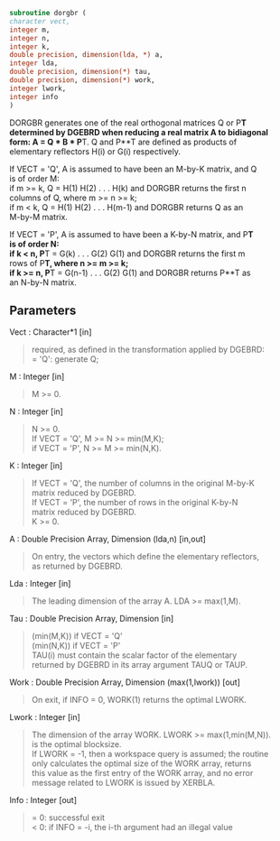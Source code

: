 ```fortran  
subroutine dorgbr (  
character vect,  
integer m,  
integer n,  
integer k,  
double precision, dimension(lda, *) a,  
integer lda,  
double precision, dimension(*) tau,  
double precision, dimension(*) work,  
integer lwork,  
integer info  
)  
```  
  
DORGBR generates one of the real orthogonal matrices Q or P**T  
determined by DGEBRD when reducing a real matrix A to bidiagonal  
form: A = Q * B * P**T.  Q and P**T are defined as products of  
elementary reflectors H(i) or G(i) respectively.  
  
If VECT = 'Q', A is assumed to have been an M-by-K matrix, and Q  
is of order M:  
if m >= k, Q = H(1) H(2) . . . H(k) and DORGBR returns the first n  
columns of Q, where m >= n >= k;  
if m < k, Q = H(1) H(2) . . . H(m-1) and DORGBR returns Q as an  
M-by-M matrix.  
  
If VECT = 'P', A is assumed to have been a K-by-N matrix, and P**T  
is of order N:  
if k < n, P**T = G(k) . . . G(2) G(1) and DORGBR returns the first m  
rows of P**T, where n >= m >= k;  
if k >= n, P**T = G(n-1) . . . G(2) G(1) and DORGBR returns P**T as  
an N-by-N matrix.  
  
## Parameters  
Vect : Character*1 [in]  
> required, as defined in the transformation applied by DGEBRD:  
> = 'Q':  generate Q;  
  
M : Integer [in]  
> M >= 0.  
  
N : Integer [in]  
> N >= 0.  
> If VECT = 'Q', M >= N >= min(M,K);  
> if VECT = 'P', N >= M >= min(N,K).  
  
K : Integer [in]  
> If VECT = 'Q', the number of columns in the original M-by-K  
> matrix reduced by DGEBRD.  
> If VECT = 'P', the number of rows in the original K-by-N  
> matrix reduced by DGEBRD.  
> K >= 0.  
  
A : Double Precision Array, Dimension (lda,n) [in,out]  
> On entry, the vectors which define the elementary reflectors,  
> as returned by DGEBRD.  
  
Lda : Integer [in]  
> The leading dimension of the array A. LDA >= max(1,M).  
  
Tau : Double Precision Array, Dimension [in]  
> (min(M,K)) if VECT = 'Q'  
> (min(N,K)) if VECT = 'P'  
> TAU(i) must contain the scalar factor of the elementary  
> returned by DGEBRD in its array argument TAUQ or TAUP.  
  
Work : Double Precision Array, Dimension (max(1,lwork)) [out]  
> On exit, if INFO = 0, WORK(1) returns the optimal LWORK.  
  
Lwork : Integer [in]  
> The dimension of the array WORK. LWORK >= max(1,min(M,N)).  
> is the optimal blocksize.  
> If LWORK = -1, then a workspace query is assumed; the routine  
> only calculates the optimal size of the WORK array, returns  
> this value as the first entry of the WORK array, and no error  
> message related to LWORK is issued by XERBLA.  
  
Info : Integer [out]  
> = 0:  successful exit  
> < 0:  if INFO = -i, the i-th argument had an illegal value  
  
